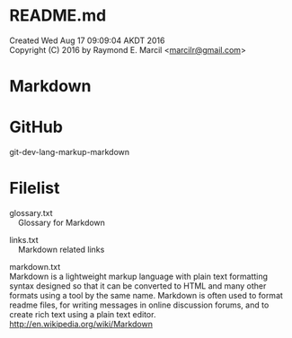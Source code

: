 # README.md  
Created Wed Aug 17 09:09:04 AKDT 2016  
Copyright (C) 2016 by Raymond E. Marcil &lt;marcilr@gmail.com&gt; 

# Markdown

# GitHub
git-dev-lang-markup-markdown


Filelist  
========  
glossary.txt  
  &nbsp;&nbsp;&nbsp;&nbsp;Glossary for Markdown  

links.txt  
  &nbsp;&nbsp;&nbsp;&nbsp;Markdown related links

markdown.txt  
  Markdown is a lightweight markup language with plain text formatting syntax
  designed so that it can be converted to HTML and many other formats using a
  tool by the same name.  Markdown is often used to format readme files, for
  writing messages in online discussion forums, and to create rich text using a
  plain text editor.  
  http://en.wikipedia.org/wiki/Markdown
